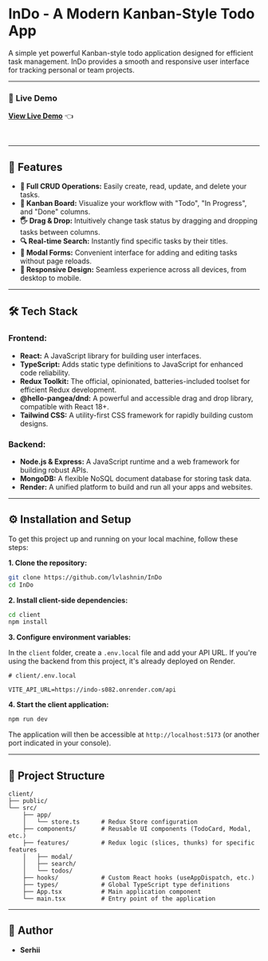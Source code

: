 # InDo - A Modern Kanban-Style Todo App

A simple yet powerful Kanban-style todo application designed for efficient task management. InDo provides a smooth and responsive user interface for tracking personal or team projects.

---

### 🔗 **Live Demo**

**[View Live Demo](https://indo-x6o6.onrender.com/)** 👈

<br>

---

## 🚀 Features

- **📝 Full CRUD Operations:** Easily create, read, update, and delete your tasks.
- **📌 Kanban Board:** Visualize your workflow with "Todo", "In Progress", and "Done" columns.
- **🖐️ Drag & Drop:** Intuitively change task status by dragging and dropping tasks between columns.
- **🔍 Real-time Search:** Instantly find specific tasks by their titles.
- **🎨 Modal Forms:** Convenient interface for adding and editing tasks without page reloads.
- **📱 Responsive Design:** Seamless experience across all devices, from desktop to mobile.

---

## 🛠️ Tech Stack

### Frontend:

- **React:** A JavaScript library for building user interfaces.
- **TypeScript:** Adds static type definitions to JavaScript for enhanced code reliability.
- **Redux Toolkit:** The official, opinionated, batteries-included toolset for efficient Redux development.
- **@hello-pangea/dnd:** A powerful and accessible drag and drop library, compatible with React 18+.
- **Tailwind CSS:** A utility-first CSS framework for rapidly building custom designs.

### Backend:

- **Node.js & Express:** A JavaScript runtime and a web framework for building robust APIs.
- **MongoDB:** A flexible NoSQL document database for storing task data.
- **Render:** A unified platform to build and run all your apps and websites.

---

## ⚙️ Installation and Setup

To get this project up and running on your local machine, follow these steps:

**1. Clone the repository:**

```bash
git clone https://github.com/lvlashnin/InDo
cd InDo
```

**2. Install client-side dependencies:**

```bash
cd client
npm install
```

**3. Configure environment variables:**

In the `client` folder, create a `.env.local` file and add your API URL. If you're using the backend from this project, it's already deployed on Render.

```env
# client/.env.local

VITE_API_URL=https://indo-s082.onrender.com/api
```

**4. Start the client application:**

```bash
npm run dev
```

The application will then be accessible at `http://localhost:5173` (or another port indicated in your console).

---

## 📂 Project Structure

```
client/
├── public/
└── src/
    ├── app/
    │   └── store.ts      # Redux Store configuration
    ├── components/       # Reusable UI components (TodoCard, Modal, etc.)
    ├── features/         # Redux logic (slices, thunks) for specific features
    │   ├── modal/
    │   ├── search/
    │   └── todos/
    ├── hooks/            # Custom React hooks (useAppDispatch, etc.)
    ├── types/            # Global TypeScript type definitions
    ├── App.tsx           # Main application component
    └── main.tsx          # Entry point of the application
```

---

## 👤 Author

- **Serhii**

